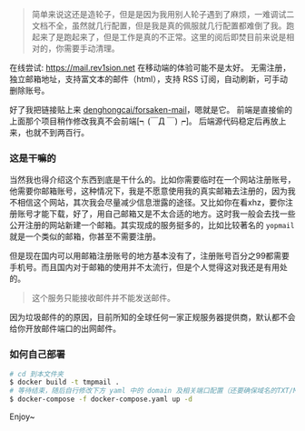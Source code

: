 > 简单来说这还是造轮子，但是是因为我用别人轮子遇到了麻烦，一难调试二文档不全，虽然就几行配置，但是我是真的佩服就几行配置都难倒了我。跑起来了是跑起来了，但是工作是真的不正常。这里的阅后即焚目前来说是相对的，你需要手动清理。

在线尝试: https://mail.rev1sion.net 在移动端的体验可能不是太好。 无需注册，独立邮箱地址，支持富文本的邮件（html），支持 RSS 订阅，自动刷新，可手动删除账号。

好了我把链接贴上来 [denghongcai/forsaken-mail](https://github.com/denghongcai/forsaken-mail)，嗯就是它。
前端是直接偷的上面那个项目稍作修改我真不会前端[┑(￣Д ￣)┍]。 后端源代码稳定后再放上来，也就不到两百行。

### 这是干嘛的

当然我也得介绍这个东西到底是干什么的。比如你需要临时在一个网站注册账号，他需要你邮箱账号，这种情况下，我是不愿意使用我的真实邮箱去注册的，因为我不相信这个网站，其次我会尽量减少信息泄露的途径。又比如你在看xhz，要你注册账号才能下载，好了，用自己邮箱又是不太合适的地方。这时我一般会去找一些公开注册的网站新建一个邮箱。其实现成的服务挺多的，比如比较著名的 `yopmail` 就是一个类似的邮箱，你甚至不需要注册。

但是现在国内可以用邮箱注册账号的地方基本没有了，注册账号百分之99都需要手机号。而且国内对于邮箱的使用并不太流行，但是个人觉得这对我还是有用处的。

> 这个服务只能接收邮件并不能发送邮件。

因为垃圾邮件的的原因，目前所知的全球任何一家正规服务器提供商，默认都不会给你开放邮件端口的出网邮件。

### 如何自己部署

```bash
# cd 到本文件夹
$ docker build -t tmpmail .
# 等待结束，随后自行修改下方 yaml 中的 domain 及相关端口配置（还要确保域名的TXT/MX记录正确解析）
$ docker-compose -f docker-compose.yaml up -d
```

Enjoy~
